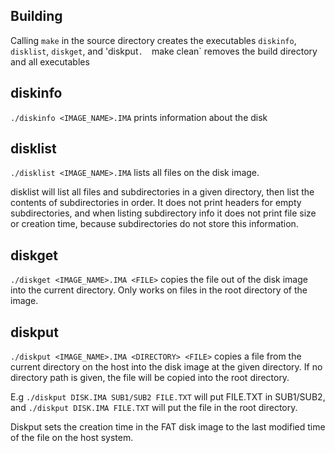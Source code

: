 ## Building
Calling `make` in the source directory creates the executables
`diskinfo`, `disklist`, `diskget`, and 'diskput`. 
`make clean` removes the build directory and all executables

## diskinfo
`./diskinfo <IMAGE_NAME>.IMA` prints information about the disk

## disklist
`./disklist <IMAGE_NAME>.IMA` lists all files on the disk image.

disklist will list all files and subdirectories in a given directory,
then list the contents of subdirectories in order. It does not
print headers for empty subdirectories, and when listing subdirectory
info it does not print file size or creation time, because subdirectories
do not store this information.

## diskget
`./diskget <IMAGE_NAME>.IMA <FILE>` copies the file out of the disk image into
the current directory. Only works on files in the root directory of the image.

## diskput
`./diskput <IMAGE_NAME>.IMA <DIRECTORY> <FILE>` copies a file from the current directory on the host into the disk image at the given directory.
If no directory path is given, the file will be copied into the root directory.

E.g `./diskput DISK.IMA SUB1/SUB2 FILE.TXT` will put FILE.TXT in SUB1/SUB2, 
and `./diskput DISK.IMA FILE.TXT` will put the file in the root directory.

Diskput sets the creation time in the FAT disk image to the last modified time
of the file on the host system.
